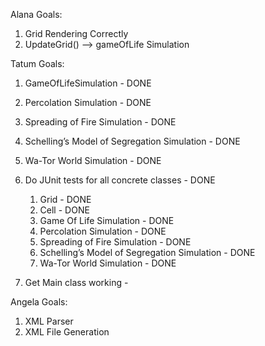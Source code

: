Alana Goals:

1. Grid Rendering Correctly
2. UpdateGrid() --> gameOfLife Simulation

Tatum Goals:

1. GameOfLifeSimulation - DONE
2. Percolation Simulation - DONE
3. Spreading of Fire Simulation - DONE
4. Schelling’s Model of Segregation Simulation - DONE
5. Wa-Tor World Simulation - DONE
6. Do JUnit tests for all concrete classes - DONE

   1. Grid - DONE
   2. Cell - DONE
   3. Game Of Life Simulation - DONE
   4. Percolation Simulation - DONE
   5. Spreading of Fire Simulation - DONE
   6. Schelling’s Model of Segregation Simulation - DONE
   7. Wa-Tor World Simulation - DONE
7. Get Main class working -

Angela Goals:

1. XML Parser
2. XML File Generation
